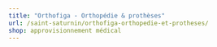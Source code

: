 ```yaml
---
title: "Orthofiga - Orthopédie & prothèses"
url: /saint-saturnin/orthofiga-orthopedie-et-protheses/
shop: approvisionnement médical
---
```

